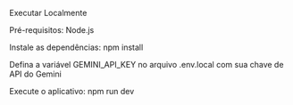 Executar Localmente

Pré-requisitos: Node.js

Instale as dependências:
npm install

Defina a variável GEMINI_API_KEY no arquivo .env.local
 com sua chave de API do Gemini

Execute o aplicativo:
npm run dev
